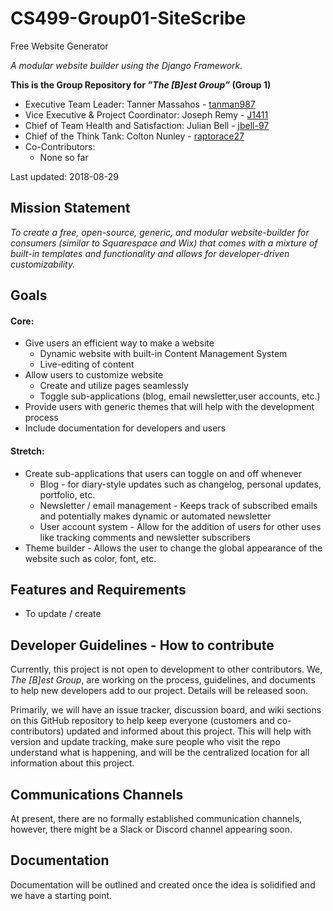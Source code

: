 # CS499-Group01-SiteScribe

Free Website Generator

_A modular website builder using the Django Framework._

**This is the Group Repository for _”The [B]est Group”_ (Group 1)**

+ Executive Team Leader: Tanner Massahos - [tanman987](https://github.com/tanman987)
+ Vice Executive & Project Coordinator: Joseph Remy - [J1411](https://github.com/J1411)
+ Chief of Team Health and Satisfaction: Julian Bell - [jbell-97](https://github.com/jbell-97)
+ Chief of the Think Tank: Colton Nunley - [raptorace27](https://github.com/raptorace27)
+ Co-Contributors:
    + None so far

Last updated: 2018-08-29

## Mission Statement

_To create a free, open-source, generic, and modular website-builder for consumers (similar to Squarespace and Wix) that comes with a mixture of built-in templates and functionality and allows for developer-driven customizability._

## Goals
#### Core:
+ Give users an efficient way to make a website
    + Dynamic website with built-in Content Management System
    + Live-editing of content
+ Allow users to customize website 
    + Create and utilize pages seamlessly
    + Toggle sub-applications (blog, email newsletter,user accounts, etc.)
+ Provide users with generic themes that will help with the development process
+ Include documentation for developers and users

#### Stretch:
+ Create sub-applications that users can toggle on and off whenever
    + Blog - for diary-style updates such as changelog, personal updates, portfolio, etc.
    + Newsletter / email management - Keeps track of subscribed emails and potentially makes dynamic or automated newsletter
    + User account system - Allow for the addition of users for other uses like tracking comments and newsletter subscribers
+ Theme builder - Allows the user to change the global appearance of the website such as color, font, etc.

## Features and Requirements
+ To update / create

## Developer Guidelines - How to contribute

Currently, this project is not open to development to other contributors. We, _The [B]est Group_, are working on the process, guidelines, and documents to help new developers add to our project. Details will be released soon.

Primarily, we will have an issue tracker, discussion board, and wiki sections on this GitHub repository to help keep everyone (customers and co-contributors) updated and informed about this project. This will help with version and update tracking, make sure people who visit the repo understand what is happening, and will be the centralized location for all information about this project.

## Communications Channels 

At present, there are no formally established communication channels, however, there might be a Slack or Discord channel appearing soon.

## Documentation

Documentation will be outlined and created once the idea is solidified and we have a starting point.

